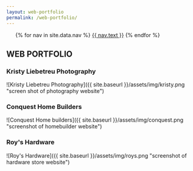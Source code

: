 ```yaml
---
layout: web-portfolio
permalink: /web-portfolio/
---
```


<ul class="nav-menu">
{% for nav in site.data.nav %}
<li{% if nav.url == page.url %} class="active"{% endif %}><a href="{{ nav.url }}">{{ nav.text }}</a></li>
{% endfor %}</ul>

## WEB PORTFOLIO

### Kristy Liebetreu Photography

![Kristy Liebetreu Photography]({{ site.baseurl }}/assets/img/kristy.png "screen shot of photography website")

### Conquest Home Builders

![Conquest Home builders]({{ site.baseurl }}/assets/img/conquest.png "screenshot of homebuilder website")

### Roy's Hardware

![Roy's Hardware]({{ site.baseurl }}/assets/img/roys.png "screenshot of hardware store website")